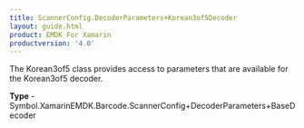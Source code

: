 ```yaml
---
title: ScannerConfig.DecoderParameters+Korean3of5Decoder
layout: guide.html
product: EMDK For Xamarin 
productversion: '4.0' 
---
```

The Korean3of5 class provides access to parameters that are available for the Korean3of5 decoder.

**Type** - Symbol.XamarinEMDK.Barcode.ScannerConfig+DecoderParameters+BaseDecoder


